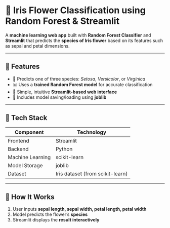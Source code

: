 # 🌸 Iris Flower Classification using Random Forest & Streamlit

A **machine learning web app** built with **Random Forest Classifier** and **Streamlit** that predicts the **species of Iris flower** based on its features such as sepal and petal dimensions.

---

## 🚀 Features

- 🌼 Predicts one of three species: *Setosa*, *Versicolor*, or *Virginica*  
- 📊 Uses a **trained Random Forest model** for accurate classification  
- 🧠 Simple, intuitive **Streamlit-based web interface**  
- 💾 Includes model saving/loading using **joblib**  

---

## 🧩 Tech Stack

| Component | Technology |
|------------|-------------|
| Frontend | Streamlit |
| Backend | Python |
| Machine Learning | scikit-learn |
| Model Storage | joblib |
| Dataset | Iris dataset (from scikit-learn) |

---

## 🧠 How It Works

1. User inputs **sepal length, sepal width, petal length, petal width**  
2. Model predicts the flower’s **species**  
3. Streamlit displays the **result interactively**
